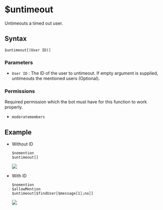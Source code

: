 # $untimeout
Untimeouts a timed out user.

## Syntax
```
$untimeout[(User ID)]
```

### Parameters
- `User ID` : The ID of the user to untimeout. If empty argument is supplied, untimeouts the mentioned users (Optional).

### Permissions
Required permission which the bot must have for this function to work properly.
- `moderatemembers`

## Example
- Without ID
   ```
   $nomention
   $untimeout[]
   ```
   ![](https://user-images.githubusercontent.com/70456337/183473087-e2a109af-bc51-465b-bcb1-456c64011770.gif)

- With ID
   ```
   $nomention
   $allowMention
   $untimeout[$findUser[$message[1];no]]
   ```
   ![](https://user-images.githubusercontent.com/70456337/183473060-8a2a74d0-594c-4794-a22d-c5d2a4732365.gif)
